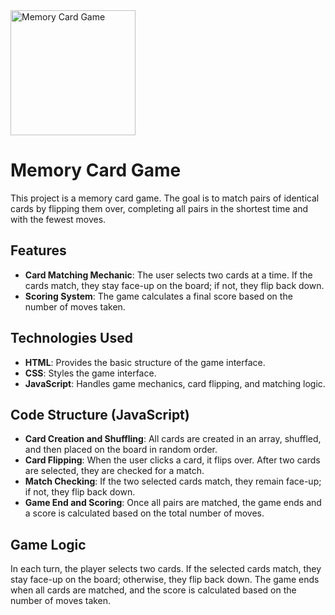 <img src="https://res.cloudinary.com/dkqu2s9gz/image/upload/v1730660810/hbnejj44whuxpfexvcn3.png" alt="Memory Card Game" width="200">

# Memory Card Game

This project is a memory card game. The goal is to match pairs of identical cards by flipping them over, completing all pairs in the shortest time and with the fewest moves.

## Features

- **Card Matching Mechanic**: The user selects two cards at a time. If the cards match, they stay face-up on the board; if not, they flip back down.
- **Scoring System**: The game calculates a final score based on the number of moves taken.

## Technologies Used

- **HTML**: Provides the basic structure of the game interface.
- **CSS**: Styles the game interface.
- **JavaScript**: Handles game mechanics, card flipping, and matching logic.

## Code Structure (JavaScript)

- **Card Creation and Shuffling**: All cards are created in an array, shuffled, and then placed on the board in random order.
- **Card Flipping**: When the user clicks a card, it flips over. After two cards are selected, they are checked for a match.
- **Match Checking**: If the two selected cards match, they remain face-up; if not, they flip back down.
- **Game End and Scoring**: Once all pairs are matched, the game ends and a score is calculated based on the total number of moves.

## Game Logic

In each turn, the player selects two cards. If the selected cards match, they stay face-up on the board; otherwise, they flip back down. The game ends when all cards are matched, and the score is calculated based on the number of moves taken.
